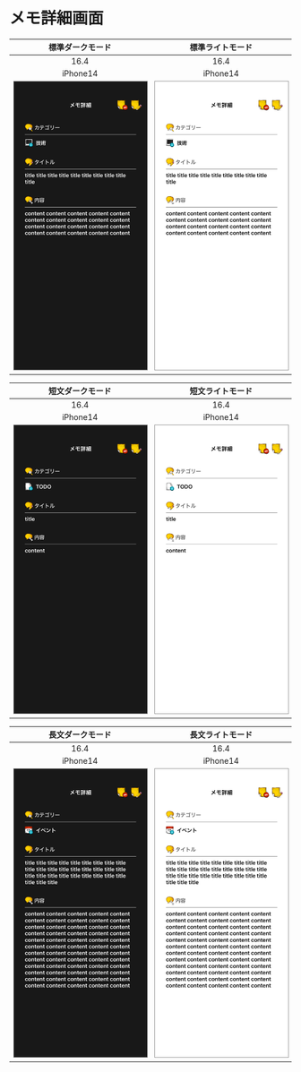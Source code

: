 # メモ詳細画面

|標準ダークモード|標準ライトモード|
|:---:|:---:|
|16.4|16.4|
|iPhone14|iPhone14|
|<img src='../ReferenceImages_64/メモ詳細画面/testMemoDetailViewController_標準_ダークモード_iPhone_16_4_390x844@3x.png' width='390' style='border: 1px solid #999' />|<img src='../ReferenceImages_64/メモ詳細画面/testMemoDetailViewController_標準_ライトモード_iPhone_16_4_390x844@3x.png' width='390' style='border: 1px solid #999' />|

|短文ダークモード|短文ライトモード|
|:---:|:---:|
|16.4|16.4|
|iPhone14|iPhone14|
|<img src='../ReferenceImages_64/メモ詳細画面/testMemoDetailViewController_短文_ダークモード_iPhone_16_4_390x844@3x.png' width='390' style='border: 1px solid #999' />|<img src='../ReferenceImages_64/メモ詳細画面/testMemoDetailViewController_短文_ライトモード_iPhone_16_4_390x844@3x.png' width='390' style='border: 1px solid #999' />|

|長文ダークモード|長文ライトモード|
|:---:|:---:|
|16.4|16.4|
|iPhone14|iPhone14|
|<img src='../ReferenceImages_64/メモ詳細画面/testMemoDetailViewController_長文_ダークモード_iPhone_16_4_390x844@3x.png' width='390' style='border: 1px solid #999' />|<img src='../ReferenceImages_64/メモ詳細画面/testMemoDetailViewController_長文_ライトモード_iPhone_16_4_390x844@3x.png' width='390' style='border: 1px solid #999' />|


